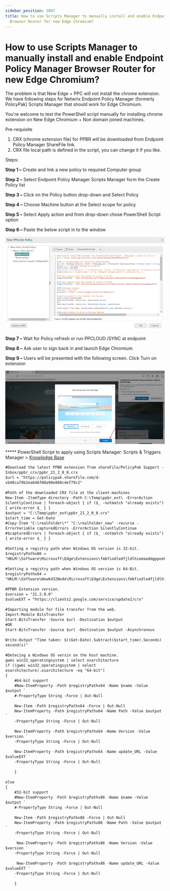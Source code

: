 ```yaml
---
sidebar_position: 3807
title: How to use Scripts Manager to manually install and enable Endpoint Policy Manager
  Browser Router for new Edge Chromium?
---
```


# How to use Scripts Manager to manually install and enable Endpoint Policy Manager Browser Router for new Edge Chromium?

The problem is that New Edge + PPC will not install the chrome extension. We have following steps for Netwrix Endpoint Policy Manager (formerly PolicyPak) Scripts Manager that should work for Edge Chromium.

You're welcome to test the PowerShell script manually for installing chrome extension on New Edge Chromium + Non domain joined machines.

Pre-requisite

1. CRX (chrome extension file) for PPBR will be downloaded from Endpoint Policy Manager ShareFile link.
2. CRX file local path is defined in the script, you can change it if you like.

Steps:

**Step 1 –** Create and link a new policy to required Computer group

**Step 2 –** Select Endpoint Policy Manager Scripts Manager form the Create Policy list

**Step 3 –** Click on the Policy button drop-down and Select Policy

**Step 4 –** Choose Machine button at the Select scope for policy

**Step 5 –** Select Apply action and from drop-down chose PowerShell Script option

**Step 6 –** Paste the below script in to the window

![](../../../../../../static/images/PolicyPak/Content/Resources/Images/Troubleshooting/NonDomain/856_1_image-20211130230540-1_950x555.png)

**Step 7 –** Wait for Policy refresh or run PPCLOUD /SYNC at endpoint

**Step 8 –** Ask user to sign back in and launch Edge Chromium

**Step 9 –** Users will be presented with the following screen. Click Turn on extension

![](../../../../../../static/images/PolicyPak/Content/Resources/Images/Troubleshooting/NonDomain/856_2_image-20211130230540-2_950x436.png)

\*\*\*\*\* PowerShell Script to apply using Scripts Manager: Scripts & Triggers Manager > [Knowledge Base](../../ScriptsTriggers/Overview/KnowledgeBase "Knowledge Base")

```
#Download the latest PPBR extension from shareFile/PolicyPak Support - Inbox/ppbr_crx/ppbr_21_2_0_0.crx  
$url = "https://policypak.sharefile.com/d-sb40ca79b2ea646f08a90e860c4ef79c2"  
  
#Path of the downloaded CRX file at the client-machines  
New-Item -ItemType directory -Path C:\Temp\ppbr_ext\ -ErrorAction SilentlyContinue | foreach-object { if ($_ -notmatch "already exists") { write-error $_ } }  
$output = "C:\Temp\ppbr_ext\ppbr_21_2_0_0.crx"  
$start_time = Get-Date  
#Copy-Item "C:\realFolder\*" "C:\realFolder_new" -recurse -ErrorVariable capturedErrors -ErrorAction SilentlyContinue  
#$capturedErrors | foreach-object { if ($_ -notmatch "already exists") { write-error $_ } }  
  
#Setting a registry path when Windows OS version is 32-bit.  
$registryPathx86 = "HKLM:\Software\Microsoft\Edge\Extensions\fmbfiodledfjldlhiemaadmgppoeklbn"  
  
#Setting a registry path when Windows OS version is 64-Bit.  
$registryPathx64 = "HKLM:\Software\Wow6432Node\Microsoft\Edge\Extensions\fmbfiodledfjldlhiemaadmgppoeklbn"  
  
#PPBR Extension version.  
$version = "21.2.0.0"  
$valueEXT = "https://clients2.google.com/service/update2/crx"  
  
#Importing module for file transfer from the web.  
Import-Module BitsTransfer  
Start-BitsTransfer -Source $url -Destination $output  
#OR  
Start-BitsTransfer -Source $url -Destination $output -Asynchronous  
  
Write-Output "Time taken: $((Get-Date).Subtract($start_time).Seconds) second(s)"  
  
#Detecing a Windows OS versin on the host machine.  
gwmi win32_operatingsystem | select osarchitecture  
if ((gwmi win32_operatingsystem | select osarchitecture).osarchitecture -eq "64-bit")  
{  
    #64-bit support  
    #New-ItemProperty -Path $registryPathx64 -Name $name -Value $output `  
    #-PropertyType String -Force | Out-Null  
  
    New-Item -Path $registryPathx64 -Force | Out-Null  
    New-ItemProperty -Path $registryPathx64 -Name Path -Value $output `  
    -PropertyType String -Force | Out-Null  
  
    New-ItemProperty -Path $registryPathx64 -Name Version -Value $version `  
    -PropertyType String -Force | Out-Null  
  
    New-ItemProperty -Path $registryPathx64 -Name update_URL -Value $valueEXT `  
    -PropertyType String -Force | Out-Null  
  
    }  
  
else  
{  
    #32-bit support  
    #New-ItemProperty -Path $registryPathx86 -Name $name -Value $output `  
    #-PropertyType String -Force | Out-Null  
  
    New-Item -Path $registryPathx86 -Force | Out-Null  
    New-ItemProperty -Path $registryPathx86 -Name Path -Value $output `  
    -PropertyType String -Force | Out-Null  
  
     New-ItemProperty -Path $registryPathx86 -Name Version -Value $version `  
    -PropertyType String -Force | Out-Null  
  
     New-ItemProperty -Path $registryPathx86 -Name update_URL -Value $valueEXT `  
    -PropertyType String -Force | Out-Null  
  
    }
```
